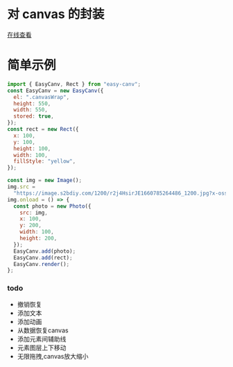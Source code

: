 # 对 canvas 的封装

[在线查看](https://jseasy.github.io/easy-canv/dist/index.html)

# 简单示例

```js
import { EasyCanv, Rect } from "easy-canv";
const EasyCanv = new EasyCanv({
  el: ".canvasWrap",
  height: 550,
  width: 550,
  stored: true,
});
const rect = new Rect({
  x: 100,
  y: 100,
  height: 100,
  width: 100,
  fillStyle: "yellow",
});

const img = new Image();
img.src =
  "https://image.s2bdiy.com/1200/r2j4HsirJE1660785264486_1200.jpg?x-oss-process=image/resize,m_lfit,limit_0,w_1000,h_1000/auto-orient,0/quality,Q_100";
img.onload = () => {
  const photo = new Photo({
    src: img,
    x: 100,
    y: 200,
    width: 100,
    height: 200,
  });
  EasyCanv.add(photo);
  EasyCanv.add(rect);
  EasyCanv.render();
};
```
### todo
- 撤销恢复
- 添加文本
- 添加动画
- 从数据恢复canvas
- 添加元素间辅助线
- 元素图层上下移动
- 无限拖拽,canvas放大缩小
